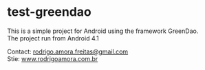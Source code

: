 # test-greendao
This is a simple project for Android using the framework GreenDao. <br>
The project run from Android 4.1 <br>

Contact: rodrigo.amora.freitas@gmail.com <br>
Stie: www.rodrigoamora.com.br
